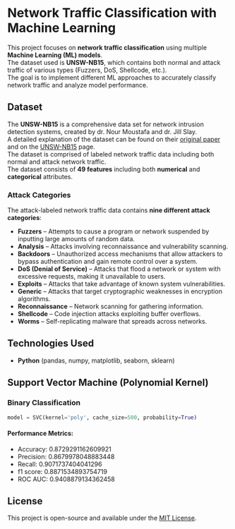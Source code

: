 # Network Traffic Classification with Machine Learning  

This project focuses on **network traffic classification** using multiple **Machine Learning (ML) models**.  
The dataset used is **UNSW-NB15**, which contains both normal and attack traffic of various types (Fuzzers, DoS, Shellcode, etc.).  
The goal is to implement different ML approaches to accurately classify network traffic and analyze model performance.

## Dataset
The **UNSW-NB15** is a comprehensive data set for network intrusion detection systems, created by dr. Nour Moustafa and dr. Jill Slay.  
A detailed explanation of the dataset can be found on their [original paper](https://ieeexplore.ieee.org/abstract/document/7348942) and on the [UNSW-NB15](https://research.unsw.edu.au/projects/unsw-nb15-dataset) page.  
The dataset is comprised of labeled network traffic data including both normal and attack network traffic.  
The dataset consists of **49 features** including both **numerical** and **categorical** attributes.

### Attack Categories  
The attack-labeled network traffic data contains **nine different attack categories**:

- **Fuzzers** – Attempts to cause a program or network suspended by inputting large amounts of random data.
- **Analysis** – Attacks involving reconnaissance and vulnerability scanning.  
- **Backdoors** – Unauthorized access mechanisms that allow attackers to bypass authentication and gain remote control over a system.
- **DoS (Denial of Service)** – Attacks that flood a network or system with excessive requests, making it unavailable to users.
- **Exploits** – Attacks that take advantage of known system vulnerabilities.  
- **Generic** – Attacks that target cryptographic weaknesses in encryption algorithms.  
- **Reconnaissance** – Network scanning for gathering information.  
- **Shellcode** – Code injection attacks exploiting buffer overflows.  
- **Worms** – Self-replicating malware that spreads across networks.    

## Technologies Used  
- **Python** (pandas, numpy, matplotlib, seaborn, sklearn)  

## Support Vector Machine (Polynomial Kernel)

### Binary Classification
 ```python
 model = SVC(kernel='poly', cache_size=500, probability=True)
 ```

#### Performance Metrics:
- Accuracy: 0.8729291162609921
- Precision: 0.8679978048883448
- Recall: 0.9071737404041296
- f1 score: 0.8871534893754719
- ROC AUC: 0.9408879134362458

## License  
This project is open-source and available under the [MIT License](LICENCE).  
